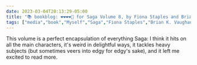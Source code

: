 ---date: 2023-03-04T20:13:29-05:00title: "📚 bookblog: ❤️❤️❤️❤️🖤 for Saga Volume 8, by Fiona Staples and Brian K. Vaughan"tags: ["media","book","Myself","Saga","Fiona Staples","Brian K. Vaughan"]---This volume is a perfect encapsulation of everything Saga: I think it hits on all the main characters, it's weird in delightful ways, it tackles heavy subjects (but sometimes veers into edgy for edgy's sake), and it left me excited to read more.
